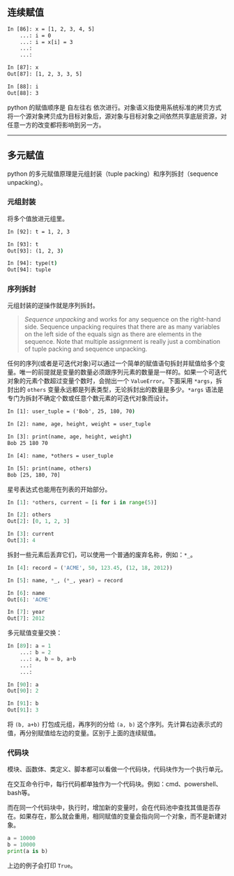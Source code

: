 
## 连续赋值

```cmd
In [86]: x = [1, 2, 3, 4, 5]
    ...: i = 0
    ...: i = x[i] = 3
    ...:
    ...:

In [87]: x
Out[87]: [1, 2, 3, 3, 5]

In [88]: i
Out[88]: 3
```

python 的赋值顺序是 自左往右 依次进行。对象语义指使用系统标准的拷贝方式将一个源对象拷贝成为目标对象后，源对象与目标对象之间依然共享底层资源，对任意一方的改变都将影响到另一方。

***

## 多元赋值

python 的多元赋值原理是元组封装（tuple packing）和序列拆封（sequence unpacking）。

### 元组封装

将多个值放进元组里。

```cmd
In [92]: t = 1, 2, 3

In [93]: t
Out[93]: (1, 2, 3)

In [94]: type(t)
Out[94]: tuple
```

### 序列拆封

元组封装的逆操作就是序列拆封。

> *Sequence unpacking* and works for any sequence on the right-hand side.  Sequence unpacking requires that there are as many variables on the left side of the equals sign as there are elements in the sequence.  Note that multiple assignment is really just a combination of tuple packing and sequence unpacking.

任何的序列(或者是可迭代对象)可以通过一个简单的赋值语句拆封并赋值给多个变量。唯一的前提就是变量的数量必须跟序列元素的数量是一样的。如果一个可迭代对象的元素个数超过变量个数时，会抛出一个 `ValueError`。下面采用 `*args`，拆封出的 `others` 变量永远都是列表类型，无论拆封出的数量是多少。`*args` 语法是专门为拆封不确定个数或任意个数元素的可迭代对象而设计。

```cmd
In [1]: user_tuple = ('Bob', 25, 180, 70)

In [2]: name, age, height, weight = user_tuple

In [3]: print(name, age, height, weight)
Bob 25 180 70

In [4]: name, *others = user_tuple

In [5]: print(name, others)
Bob [25, 180, 70]
```

星号表达式也能用在列表的开始部分。

```python
In [1]: *others, current = [i for i in range(5)]

In [2]: others
Out[2]: [0, 1, 2, 3]

In [3]: current
Out[3]: 4
```

拆封一些元素后丢弃它们，可以使用一个普通的废弃名称，例如：`*_`。

```python
In [4]: record = ('ACME', 50, 123.45, (12, 18, 2012))

In [5]: name, *_, (*_, year) = record

In [6]: name
Out[6]: 'ACME'

In [7]: year
Out[7]: 2012
```

多元赋值变量交换：

```python
In [89]: a = 1
    ...: b = 2
    ...: a, b = b, a+b
    ...:
    ...:

In [90]: a
Out[90]: 2

In [91]: b
Out[91]: 3
```

将 `(b, a+b)` 打包成元组，再序列的分给 `(a, b)` 这个序列。先计算右边表示式的值，再分别赋值给左边的变量。区别于上面的连续赋值。

### 代码块

模块、函数体、类定义、脚本都可以看做一个代码块，代码块作为一个执行单元。

在交互命令行中，每行代码都单独作为一个代码块。例如：cmd、powershell、bash等。

而在同一个代码块中，执行时，增加新的变量时，会在代码池中查找其值是否存在。如果存在，那么就会重用，相同赋值的变量会指向同一个对象，而不是新建对象。

```python
a = 10000
b = 10000
print(a is b)
```

上边的例子会打印 `True`。
